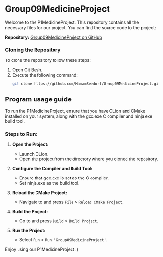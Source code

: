 # Group09MedicineProject

Welcome to the P1MedicineProject. This repository contains all the necessary files for our project. You can find the source code to the project:

**Repository:** [Group09MedicineProject on GitHub](https://github.com/MamamSeedorf/Group09MedicineProject)
### Cloning the Repository

To clone the repository follow these steps:

1. Open Git Bash.
2. Execute the following command:
   ```bash
   git clone https://github.com/MamamSeedorf/Group09MedicineProject.git
   ```
## Program usage guide

To run the P1MedicineProject, ensure that you have CLion and CMake installed on your system, along with the gcc.exe C compiler and ninja.exe build tool.

### Steps to Run:

1. **Open the Project:**
   - Launch CLion.
   - Open the project from the directory where you cloned the repository.

2. **Configure the Compiler and Build Tool:**
   - Ensure that gcc.exe is set as the C compiler.
   - Set ninja.exe as the build tool.

3. **Reload the CMake Project:**
   - Navigate to and press `File` > `Reload CMake Project`.

4. **Build the Project:**
   - Go to and press `Build` > `Build Project`.

5. **Run the Project:**
   - Select `Run` > `Run 'Group09MedicineProject'`.

Enjoy using our P1MedicineProject :)

